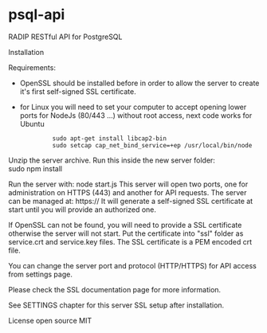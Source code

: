 # psql-api
RADIP RESTful API for PostgreSQL

Installation

Requirements:

- OpenSSL should be installed before in order to allow the server to create it's first self-signed SSL certificate.
- for Linux you will need to set your computer to accept opening lower ports for NodeJs (80/443 ...) without root access, next code works for Ubuntu

               sudo apt-get install libcap2-bin
               sudo setcap cap_net_bind_service=+ep /usr/local/bin/node

Unzip the server archive.
Run this inside the new server folder:   
sudo npm install

Run the server with:
node start.js
This server will open two ports, one for administration on HTTPS (443) and another for API requests.
The server can be managed at:  https://<server Ip or domain name>
It will generate a self-signed SSL certificate at start until you will provide an authorized one.

If OpenSSL can not be found, you will need to provide a SSL certificate otherwise the server will not start.
Put the certificate into "ssl" folder as service.crt and service.key files. The SSL certificate is a PEM encoded crt file.

You can change the server port and protocol (HTTP/HTTPS) for API access from settings page.

Please check the SSL documentation page for more information.

See SETTINGS chapter for this server SSL setup after installation.

License open source MIT
